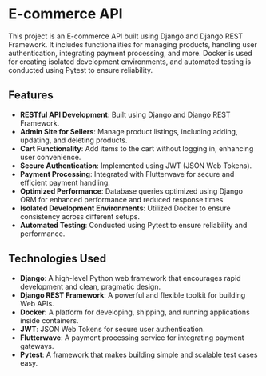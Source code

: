 # E-commerce API

This project is an E-commerce API built using Django and Django REST Framework. It includes functionalities for managing products, handling user authentication, integrating payment processing, and more. Docker is used for creating isolated development environments, and automated testing is conducted using Pytest to ensure reliability.

## Features

- **RESTful API Development**: Built using Django and Django REST Framework.
- **Admin Site for Sellers**: Manage product listings, including adding, updating, and deleting products.
- **Cart Functionality**: Add items to the cart without logging in, enhancing user convenience.
- **Secure Authentication**: Implemented using JWT (JSON Web Tokens).
- **Payment Processing**: Integrated with Flutterwave for secure and efficient payment handling.
- **Optimized Performance**: Database queries optimized using Django ORM for enhanced performance and reduced response times.
- **Isolated Development Environments**: Utilized Docker to ensure consistency across different setups.
- **Automated Testing**: Conducted using Pytest to ensure reliability and performance.

## Technologies Used

- **Django**: A high-level Python web framework that encourages rapid development and clean, pragmatic design.
- **Django REST Framework**: A powerful and flexible toolkit for building Web APIs.
- **Docker**: A platform for developing, shipping, and running applications inside containers.
- **JWT**: JSON Web Tokens for secure user authentication.
- **Flutterwave**: A payment processing service for integrating payment gateways.
- **Pytest**: A framework that makes building simple and scalable test cases easy.
